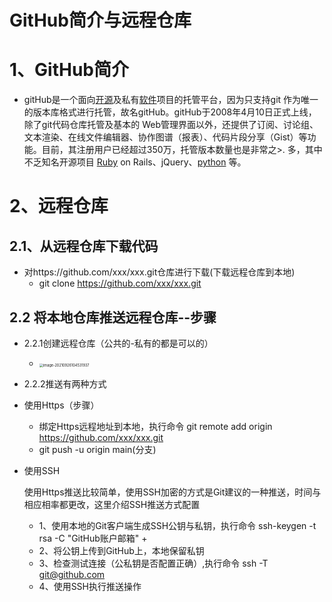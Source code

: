 # GitHub简介与远程仓库

# 1、GitHub简介

+  gitHub是一个面向[开源](https://link.jianshu.com?t=https%3A%2F%2Fbaike.baidu.com%2Fitem%2F%25E5%25BC%2580%25E6%25BA%2590%2F20720669)及私有[软件](https://link.jianshu.com?t=https%3A%2F%2Fbaike.baidu.com%2Fitem%2F%25E8%25BD%25AF%25E4%25BB%25B6%2F12053)项目的托管平台，因为只支持git 作为唯一的版本库格式进行托管，故名gitHub。gitHub于2008年4月10日正式上线，除了git代码仓库托管及基本的 Web管理界面以外，还提供了订阅、讨论组、文本渲染、在线文件编辑器、协作图谱（报表）、代码片段分享（Gist）等功能。目前，其注册用户已经超过350万，托管版本数量也是非常之>. 多，其中不乏知名开源项目 [Ruby](https://link.jianshu.com?t=https%3A%2F%2Fbaike.baidu.com%2Fitem%2FRuby%2F11419) on Rails、jQuery、[python](https://link.jianshu.com?t=https%3A%2F%2Fbaike.baidu.com%2Fitem%2Fpython%2F407313) 等。

# 2、远程仓库

## 2.1、从远程仓库下载代码

+ 对https://github.com/xxx/xxx.git仓库进行下载(下载远程仓库到本地)
  + git clone https://github.com/xxx/xxx.git

## 2.2 将本地仓库推送远程仓库--步骤

+ 2.2.1创建远程仓库（公共的-私有的都是可以的）
  + <img src="/Users/apple/Library/Application Support/typora-user-images/image-20210926104531937.png" alt="image-20210926104531937" style="zoom:40%;" />

+  2.2.2推送有两种方式

  + 使用Https（步骤）

    + 绑定Https远程地址到本地，执行命令 git remote add origin https://github.com/xxx/xxx.git
    + git push -u origin main(分支)

  + 使用SSH

    使用Https推送比较简单，使用SSH加密的方式是Git建议的一种推送，时间与相应相率都更改，这里介绍SSH推送方式配置

    + 1、使用本地的Git客户端生成SSH公钥与私钥，执行命令 ssh-keygen -t rsa -C "GitHub账户邮箱"
      + 
    + 2、将公钥上传到GitHub上，本地保留私钥
    + 3、检查测试连接（公私钥是否配置正确）,执行命令 ssh -T git@github.com
    + 4、使用SSH执行推送操作

